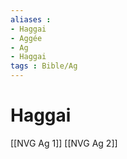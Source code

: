 ```yaml
---
aliases : 
- Haggai
- Aggée
- Ag
- Haggai
tags : Bible/Ag
---
```


# Haggai

[[NVG Ag 1]]
[[NVG Ag 2]]
